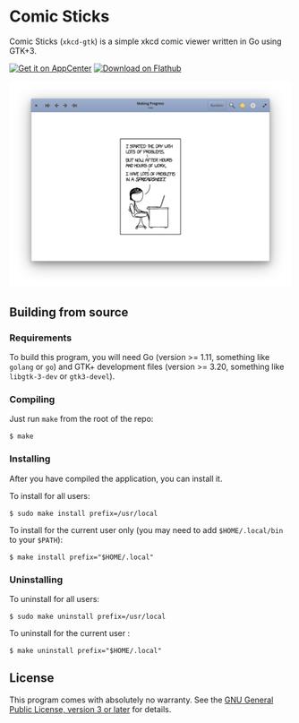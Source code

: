# Comic Sticks

Comic Sticks (`xkcd-gtk`) is a simple xkcd comic viewer written in Go using
GTK+3.

<a href="https://appcenter.elementary.io/com.github.rkoesters.xkcd-gtk"><img height="51" alt="Get it on AppCenter" src="https://appcenter.elementary.io/badge.svg"/></a>
<a href="https://flathub.org/apps/details/com.github.rkoesters.xkcd-gtk"><img height="51" alt="Download on Flathub" src="https://flathub.org/assets/badges/flathub-badge-en.svg"/></a>

![screenshot](screenshots/screenshot-1.png)

## Building from source

### Requirements

To build this program, you will need Go (version >= 1.11, something like
`golang` or `go`) and GTK+ development files (version >= 3.20, something like
`libgtk-3-dev` or `gtk3-devel`).

### Compiling

Just run `make` from the root of the repo:

```shell
$ make
```

### Installing

After you have compiled the application, you can install it.

To install for all users:

```shell
$ sudo make install prefix=/usr/local
```

To install for the current user only (you may need to add `$HOME/.local/bin` to
your `$PATH`):

```shell
$ make install prefix="$HOME/.local"
```

### Uninstalling

To uninstall for all users:

```shell
$ sudo make uninstall prefix=/usr/local
```

To uninstall for the current user :

```shell
$ make uninstall prefix="$HOME/.local"
```

## License

This program comes with absolutely no warranty. See the [GNU General Public
License, version 3 or later](LICENSE) for details.
